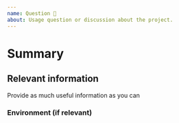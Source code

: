 ```yaml
---
name: Question 🤔
about: Usage question or discussion about the project.
---
```


# Summary

## Relevant information

Provide as much useful information as you can

### Environment (if relevant)
